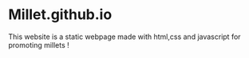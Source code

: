 # Millet.github.io

This website is a static webpage made with html,css and javascript for promoting millets !

